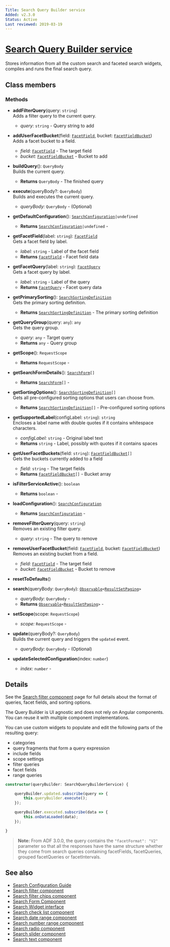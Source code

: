 ```yaml
---
Title: Search Query Builder service 
Added: v2.3.0
Status: Active
Last reviewed: 2019-03-19
---
```


# [Search Query Builder service](../../../lib/content-services/src/lib/search/services/search-query-builder.service.ts "Defined in search-query-builder.service.ts")

Stores information from all the custom search and faceted search widgets, compiles and runs the final search query.

## Class members

### Methods

-   **addFilterQuery**(query: `string`)<br/>
    Adds a filter query to the current query.
    -   _query:_ `string`  - Query string to add
-   **addUserFacetBucket**(field: [`FacetField`](../../../lib/content-services/src/lib/search/models/facet-field.interface.ts), bucket: [`FacetFieldBucket`](../../../lib/content-services/src/lib/search/models/facet-field-bucket.interface.ts))<br/>
    Adds a facet bucket to a field.
    -   _field:_ [`FacetField`](../../../lib/content-services/src/lib/search/models/facet-field.interface.ts)  - The target field
    -   _bucket:_ [`FacetFieldBucket`](../../../lib/content-services/src/lib/search/models/facet-field-bucket.interface.ts)  - Bucket to add
-   **buildQuery**(): `QueryBody`<br/>
    Builds the current query.
    -   **Returns** `QueryBody` - The finished query
-   **execute**(queryBody?: `QueryBody`)<br/>
    Builds and executes the current query.
    -   _queryBody:_ `QueryBody`  - (Optional)
-   **getDefaultConfiguration**(): [`SearchConfiguration`](../../../lib/content-services/src/lib/search/models/search-configuration.interface.ts)`|undefined`<br/>

    -   **Returns** [`SearchConfiguration`](../../../lib/content-services/src/lib/search/models/search-configuration.interface.ts)`|undefined` - 

-   **getFacetField**(label: `string`): [`FacetField`](../../../lib/content-services/src/lib/search/models/facet-field.interface.ts)<br/>
    Gets a facet field by label.
    -   _label:_ `string`  - Label of the facet field
    -   **Returns** [`FacetField`](../../../lib/content-services/src/lib/search/models/facet-field.interface.ts) - Facet field data
-   **getFacetQuery**(label: `string`): [`FacetQuery`](../../../lib/content-services/src/lib/search/models/facet-query.interface.ts)<br/>
    Gets a facet query by label.
    -   _label:_ `string`  - Label of the query
    -   **Returns** [`FacetQuery`](../../../lib/content-services/src/lib/search/models/facet-query.interface.ts) - Facet query data
-   **getPrimarySorting**(): [`SearchSortingDefinition`](../../../lib/content-services/src/lib/search/models/search-sorting-definition.interface.ts)<br/>
    Gets the primary sorting definition.
    -   **Returns** [`SearchSortingDefinition`](../../../lib/content-services/src/lib/search/models/search-sorting-definition.interface.ts) - The primary sorting definition
-   **getQueryGroup**(query: `any`): `any`<br/>
    Gets the query group.
    -   _query:_ `any`  - Target query
    -   **Returns** `any` - Query group
-   **getScope**(): `RequestScope`<br/>

    -   **Returns** `RequestScope` - 

-   **getSearchFormDetails**(): [`SearchForm`](../../../lib/content-services/src/lib/search/models/search-form.interface.ts)`[]`<br/>

    -   **Returns** [`SearchForm`](../../../lib/content-services/src/lib/search/models/search-form.interface.ts)`[]` - 

-   **getSortingOptions**(): [`SearchSortingDefinition`](../../../lib/content-services/src/lib/search/models/search-sorting-definition.interface.ts)`[]`<br/>
    Gets all pre-configured sorting options that users can choose from.
    -   **Returns** [`SearchSortingDefinition`](../../../lib/content-services/src/lib/search/models/search-sorting-definition.interface.ts)`[]` - Pre-configured sorting options
-   **getSupportedLabel**(configLabel: `string`): `string`<br/>
    Encloses a label name with double quotes if it contains whitespace characters.
    -   _configLabel:_ `string`  - Original label text
    -   **Returns** `string` - Label, possibly with quotes if it contains spaces
-   **getUserFacetBuckets**(field: `string`): [`FacetFieldBucket`](../../../lib/content-services/src/lib/search/models/facet-field-bucket.interface.ts)`[]`<br/>
    Gets the buckets currently added to a field
    -   _field:_ `string`  - The target fields
    -   **Returns** [`FacetFieldBucket`](../../../lib/content-services/src/lib/search/models/facet-field-bucket.interface.ts)`[]` - Bucket array
-   **isFilterServiceActive**(): `boolean`<br/>

    -   **Returns** `boolean` - 

-   **loadConfiguration**(): [`SearchConfiguration`](../../../lib/content-services/src/lib/search/models/search-configuration.interface.ts)<br/>

    -   **Returns** [`SearchConfiguration`](../../../lib/content-services/src/lib/search/models/search-configuration.interface.ts) - 

-   **removeFilterQuery**(query: `string`)<br/>
    Removes an existing filter query.
    -   _query:_ `string`  - The query to remove
-   **removeUserFacetBucket**(field: [`FacetField`](../../../lib/content-services/src/lib/search/models/facet-field.interface.ts), bucket: [`FacetFieldBucket`](../../../lib/content-services/src/lib/search/models/facet-field-bucket.interface.ts))<br/>
    Removes an existing bucket from a field.
    -   _field:_ [`FacetField`](../../../lib/content-services/src/lib/search/models/facet-field.interface.ts)  - The target field
    -   _bucket:_ [`FacetFieldBucket`](../../../lib/content-services/src/lib/search/models/facet-field-bucket.interface.ts)  - Bucket to remove
-   **resetToDefaults**()<br/>

-   **search**(queryBody: `QueryBody`): [`Observable`](http://reactivex.io/documentation/observable.html)`<`[`ResultSetPaging`](https://github.com/Alfresco/alfresco-js-api/blob/develop/src/api/search-rest-api/docs/ResultSetPaging.md)`>`<br/>

    -   _queryBody:_ `QueryBody`  - 
    -   **Returns** [`Observable`](http://reactivex.io/documentation/observable.html)`<`[`ResultSetPaging`](https://github.com/Alfresco/alfresco-js-api/blob/develop/src/api/search-rest-api/docs/ResultSetPaging.md)`>` - 

-   **setScope**(scope: `RequestScope`)<br/>

    -   _scope:_ `RequestScope`  - 

-   **update**(queryBody?: `QueryBody`)<br/>
    Builds the current query and triggers the `updated` event.
    -   _queryBody:_ `QueryBody`  - (Optional)
-   **updateSelectedConfiguration**(index: `number`)<br/>

    -   _index:_ `number`  -

## Details

See the [Search filter component](../components/search-filter.component.md) page for full details about the format of queries,
facet fields, and sorting options.

The Query Builder is UI agnostic and does not rely on Angular components.
You can reuse it with multiple component implementations.

You can use custom widgets to populate and edit the following parts of the resulting query:

-   categories
-   query fragments that form a query expression
-   include fields
-   scope settings
-   filter queries
-   facet fields
-   range queries

```ts
constructor(queryBuilder: SearchQueryBuilderService) {

    queryBuilder.updated.subscribe(query => {
        this.queryBuilder.execute();
    });

    queryBuilder.executed.subscribe(data => {
        this.onDataLoaded(data);
    });

}
```

> **Note:** From ADF 3.0.0, the query contains the `"facetFormat": "V2"` parameter so that all the responses have the same structure whether they come from search queries containing facetFields, facetQueries, grouped facetQueries or facetIntervals.

## See also

-   [Search Configuration Guide](../../user-guide/search-configuration-guide.md)
-   [Search filter component](../components/search-filter.component.md)
-   [Search filter chips component](../components/search-filter-chips.component.md)
-   [Search Form Component](../components/search-form.component.md)
-   [Search Widget interface](../interfaces/search-widget.interface.md)
-   [Search check list component](../components/search-check-list.component.md)
-   [Search date range component](../components/search-date-range.component.md)
-   [Search number range component](../components/search-number-range.component.md)
-   [Search radio component](../components/search-radio.component.md)
-   [Search slider component](../components/search-slider.component.md)
-   [Search text component](../components/search-text.component.md)
